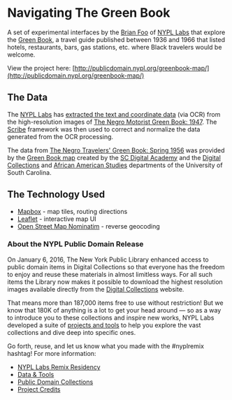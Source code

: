 # Navigating The Green Book

A set of experimental interfaces by the [Brian Foo](http://brianfoo.com/) of [NYPL Labs](http://labs.nypl.org/) that explore the [Green Book](http://digitalcollections.nypl.org/collections/the-green-book), a travel guide published between 1936 and 1966 that listed hotels, restaurants, bars, gas stations, etc. where Black travelers would be welcome.

View the project here: [http://publicdomain.nypl.org/greenbook-map/](http://publicdomain.nypl.org/greenbook-map/)

## The Data

The [NYPL Labs](http://labs.nypl.org/) has [extracted the text and coordinate data](https://github.com/NYPL-publicdomain/greenbooks) (via OCR) from the high-resolution images of [The Negro Motorist Green Book: 1947](http://digitalcollections.nypl.org/items/29219280-892b-0132-4271-58d385a7bbd0). The [Scribe](http://scribeproject.github.io/) framework was then used to correct and normalize the data generated from the OCR processing.

The data from [The Negro Travelers' Green Book: Spring 1956](http://digital.tcl.sc.edu/cdm/compoundobject/collection/greenbook/id/88) was provided by the [Green Book map](http://library.sc.edu/digital/collections/greenbookmap.html) created by the [SC Digital Academy](http://library.sc.edu/blogs/academy/) and the [Digital Collections](http://library.sc.edu/digital/index.php) and [African American Studies](http://www.cas.sc.edu/afra/) departments of the University of South Carolina.

## The Technology Used

- [Mapbox](https://www.mapbox.com/) - map tiles, routing directions
- [Leaflet](http://leafletjs.com/) - interactive map UI
- [Open Street Map Nominatim](http://wiki.openstreetmap.org/wiki/Nominatim) - reverse geocoding

### About the NYPL Public Domain Release

On January 6, 2016, The New York Public Library enhanced access to public domain items in Digital Collections so that everyone has the freedom to enjoy and reuse these materials in almost limitless ways. For all such items the Library now makes it possible to download the highest resolution images available directly from the [Digital Collections](http://digitalcollections.nypl.org) website. 

That means more than 187,000 items free to use without restriction! But we know that 180K of anything is a lot to get your head around — so as a way to introduce you to these collections and inspire new works, NYPL Labs developed a suite of [projects and tools](http://nypl.org/publicdomain) to help you explore the vast collections and dive deep into specific ones. 

Go forth, reuse, and let us know what you made with the #nyplremix hashtag! For more information:

- [NYPL Labs Remix Residency](http://www.nypl.org/help/about-nypl/fellowships-institutes/remix)
- [Data & Tools](https://github.com/NYPL-publicdomain/data-and-utilities)
- [Public Domain Collections](http://publicdomain.nypl.org)
- [Project Credits](https://github.com/NYPL-publicdomain/nypl-publicdomain.github.io#credits-for-the-january-2016-nypl-public-domain-release)
